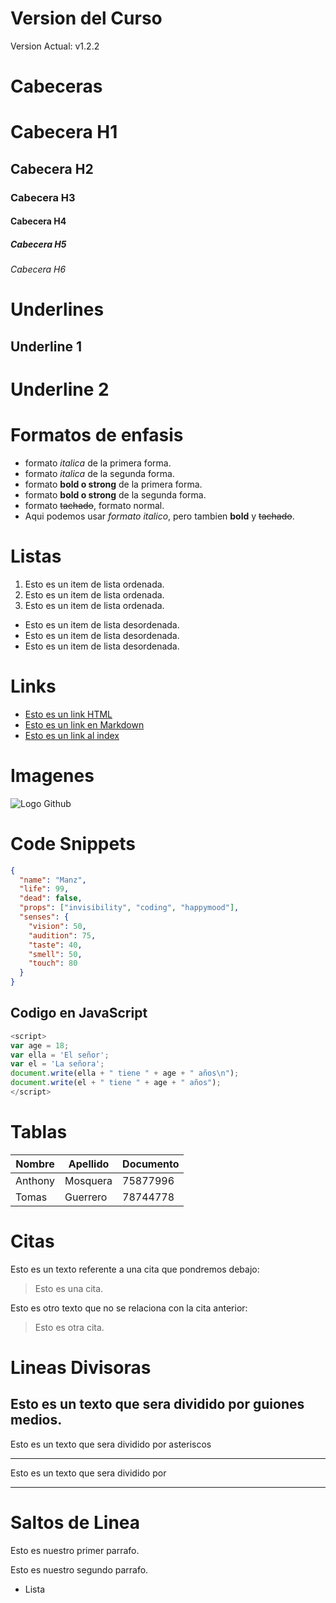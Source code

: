 # Version del Curso

Version Actual: v1.2.2

# Cabeceras
# Cabecera H1
## Cabecera H2
### Cabecera H3
#### Cabecera H4
##### Cabecera H5
###### Cabecera H6

# Underlines
Underline 1
-----------
Underline 2
===========

# Formatos de enfasis
- formato *italica* de la primera forma.
- formato _italica_ de la segunda forma.
- formato **bold o strong** de la primera forma.
- formato __bold o strong__ de la segunda forma.
- formato ~~tachado~~, formato normal.
- Aqui podemos usar *formato italico*, pero tambien **bold** y ~~tachado~~.

# Listas
1. Esto es un item de lista ordenada.
2. Esto es un item de lista ordenada.
3. Esto es un item de lista ordenada.
- Esto es un item de lista desordenada.
- Esto es un item de lista desordenada.
- Esto es un item de lista desordenada.

# Links
- <a href="http://www.google.com">Esto es un link HTML</a>
- [Esto es un link en Markdown](http://www.google.com)
- [Esto es un link al index](index.html)

# Imagenes

![Logo Github](https://github.githubassets.com/images/modules/logos_page/GitHub-Mark.png)

# Code Snippets
```JSON
{
  "name": "Manz",
  "life": 99,
  "dead": false,
  "props": ["invisibility", "coding", "happymood"],
  "senses": {
    "vision": 50,
    "audition": 75,
    "taste": 40,
    "smell": 50,
    "touch": 80
  }
}
```

## Codigo en JavaScript
```JavaScript
<script> 
var age = 18;
var ella = 'El señor';
var el = 'La señora';
document.write(ella + " tiene " + age + " años\n");
document.write(el + " tiene " + age + " años");
</script>
```

# Tablas
| Nombre | Apellido | Documento |
| ------ | -------- | --------- |
| Anthony| Mosquera | 75877996  |
| Tomas | Guerrero | 78744778   |


# Citas
Esto es un texto referente a una cita que pondremos debajo:
> Esto es una cita.

Esto es otro texto que no se relaciona con la cita anterior:
> Esto es otra cita.

# Lineas Divisoras
Esto es un texto que sera dividido por guiones medios.
---
Esto es un texto que sera dividido por asteriscos
***
Esto es un texto que sera dividido por
___

# Saltos de Linea
Esto es nuestro primer parrafo.

Esto es nuestro segundo parrafo.
- Lista

